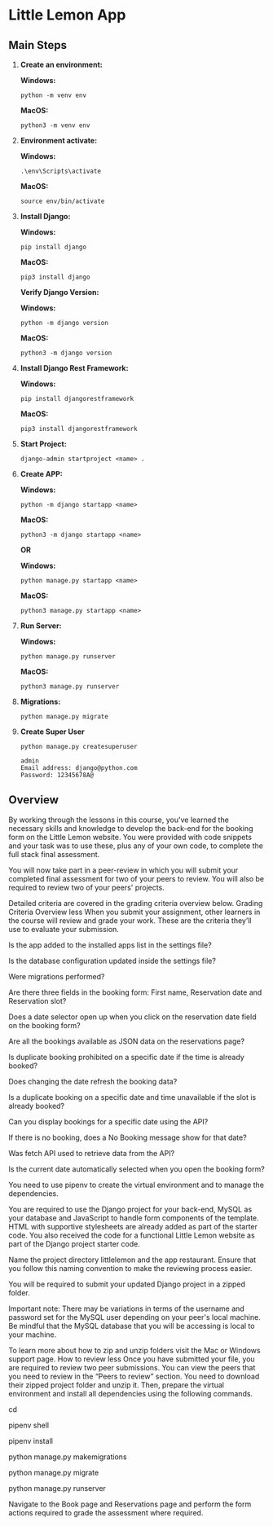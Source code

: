 # Little Lemon App


## Main Steps
1. **Create an environment:**

    **Windows:**
    ```
    python -m venv env
    ```
    **MacOS:**
    ```
    python3 -m venv env
    ```

2. **Environment activate:**

    **Windows:**
    ```
    .\env\Scripts\activate
    ```
    **MacOS:**
    ```
    source env/bin/activate
    ```

3. **Install Django:**

    **Windows:**
    ```
    pip install django
    ```
    **MacOS:**
    ```
    pip3 install django
    ```

    **Verify Django Version:**

    **Windows:**
    ```
    python -m django version
    ```
    **MacOS:**
    ```
    python3 -m django version
    ```

4. **Install Django Rest Framework:**

    **Windows:**
    ```
    pip install djangorestframework
    ```
    **MacOS:**
    ```
    pip3 install djangorestframework
    ```

5. **Start Project:**

    ```
    django-admin startproject <name> .
    ```

6. **Create APP:**

    **Windows:**
    ```
    python -m django startapp <name>
    ```
    **MacOS:**
    ```
    python3 -m django startapp <name>
    ```

    **OR**

    **Windows:**
    ```
    python manage.py startapp <name>
    ```
    **MacOS:**
    ```
    python3 manage.py startapp <name>
    ```

7. **Run Server:**

    **Windows:**
    ```
    python manage.py runserver
    ```
    **MacOS:**
    ```
    python3 manage.py runserver
    ```

8. **Migrations:**

    ```
    python manage.py migrate
    ```

9. **Create Super User**

    ```
    python manage.py createsuperuser
    ```

    ```
    admin
    Email address: django@python.com
    Password: 12345678A@
    ```


## Overview


By working through the lessons in this course, you've learned the necessary skills and knowledge to develop the back-end for the booking form on the Little Lemon website. You were provided with code snippets and your task was to use these, plus any of your own code, to complete the full stack final assessment.

You will now take part in a peer-review in which you will submit your completed final assessment for two of your peers to review. You will also be required to review two of your peers' projects.

Detailed criteria are covered in the grading criteria overview below.
Grading Criteria Overview
less 
When you submit your assignment, other learners in the course will review and grade your work. These are the criteria they’ll use to evaluate your submission.

 Is the app added to the installed apps list in the settings file?

Is the database configuration updated inside the settings file?

Were migrations performed?

Are there three fields in the booking form: First name, Reservation date and Reservation slot?

Does a date selector open up when you click on the reservation date field on the booking form?

Are all the bookings available as JSON data on the reservations page?

Is duplicate booking prohibited on a specific date if the time is already booked?

Does changing the date refresh the booking data?

Is a duplicate booking on a specific date and time unavailable if the slot is already booked? 

Can you display bookings for a specific date using the API?

If there is no booking, does a No Booking message show for that date?

Was fetch API used to retrieve data from the API?

Is the current date automatically selected when you open the booking form?

You need to use pipenv to create the virtual environment and to manage the dependencies.

You are required to use the Django project for your back-end, MySQL as your database and JavaScript to handle form components of the template. HTML with supportive stylesheets are already added as part of the starter code. You also received the code for a functional Little Lemon website as part of the Django project starter code. 

Name the project directory littlelemon and the app restaurant. Ensure that you follow this naming convention to make the reviewing process easier.

You will be required to submit your updated Django project in a zipped folder. 

Important note: There may be variations in terms of the username and password set for the MySQL user depending on your peer's local machine. Be mindful that the MySQL database that you will be accessing is local to your machine. 

To learn more about how to zip and unzip folders visit the 
Mac
 or 
Windows
 support page.
How to review
less 
Once you have submitted your file, you are required to review two peer submissions. You can view the peers that you need to review in the “Peers to review” section. You need to download their zipped project folder and unzip it. Then, prepare the virtual environment and install all dependencies using the following commands.

cd <project directory>

pipenv shell

pipenv install 

python manage.py makemigrations

python manage.py migrate

python manage.py runserver

Navigate to the Book page and Reservations page and perform the form actions required to grade the assessment where required. 